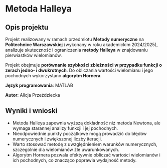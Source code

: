 # Metoda Halleya 

## Opis projektu
Projekt realizowany w ramach przedmiotu **Metody numeryczne** na **Politechnice Warszawskiej** (wykonany w roku akademickim 2024/2025), analizuje skuteczność i ograniczenia **metody Halleya** w znajdowaniu pierwiastków wielomianów.

Projekt obejmuje **porównanie szybkości zbieżności w przypadku funkcji o zerach jedno- i dwukrotnych**. Do obliczania wartości wielomianu i jego pochodnych wykorzystano **algorytm Hornera**.

 **Język programowania**: MATLAB
 
 **Autor**: Alicja Przeździecka
 
## Wyniki i wnioski
- Metoda Halleya zapewnia wyższą dokładność niż metoda Newtona, ale wymaga starannej analizy funkcji i jej pochodnych.
- Nieodpowiednie punkty początkowe mogą prowadzić do błędów numerycznych i zwiększonej liczby iteracji.
- Warto stosować metodę z uwzględnieniem warunków numerycznych, szczególnie dla wielomianów źle uwarunkowanych.
- Algorytm Hornera pozwala efektywnie obliczać wartości wielomianów i ich pochodnych, co znacząco poprawia wydajność metody.
